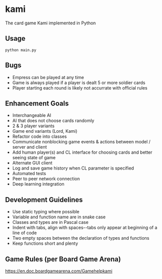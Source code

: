 # kami
The card game Kami implemented in Python

## Usage
`python main.py`

## Bugs
- Empress can be played at any time
- Game is always played if a player is dealt 5 or more soldier cards
- Player starting each round is likely not accurrate with official rules

## Enhancement Goals
- Interchangeable AI
- AI that does not choose cards randomly
- 2 & 3 player variants
- Game end variants (Lord, Kami)
- Refactor code into classes
- Communicate nonblocking game events & actions between model / server and client
- Add human player(s) and CL interface for choosing cards and better seeing state of game
- Alternate GUI client
- Log and save game history when CL parameter is specified
- Automated tests
- Peer to peer network connection
- Deep learning integration

## Development Guidelines
- Use static typing where possible
- Variable and function name are in snake case
- Classes and types are in Pascal case
- Indent with tabs, align with spaces--tabs only appear at beginning of a line of code
- Two empty spaces between the declaration of types and functions
- Keep functions short and plenty

## Game Rules (per Board Game Arena)
https://en.doc.boardgamearena.com/Gamehelpkami
